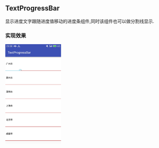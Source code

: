 ## TextProgressBar

显示进度文字跟随进度值移动的进度条组件,同时该组件也可以做分割线显示.

### 实现效果

<img src="https://github.com/HiKumho/TextProgressBar/blob/master/img_test.jpg?raw=true" width="35%" height="35%"/>

